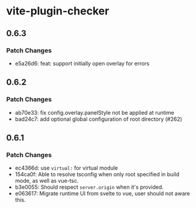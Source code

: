 # vite-plugin-checker

## 0.6.3

### Patch Changes

- e5a26d6: feat: support initially open overlay for errors

## 0.6.2

### Patch Changes

- ab70e33: fix config.overlay.panelStyle not be applied at runtime
- bad24c7: add optional global configuration of root directory (#262)

## 0.6.1

### Patch Changes

- ec4366d: use `virtual:` for virtual module
- 154ca0f: Able to resolve tsconfig when only root specified in build mode, as well as vue-tsc.
- b3e0055: Should respect `server.origin` when it's provided.
- e063617: Migrate runtime UI from svelte to vue, user should not aware this.
